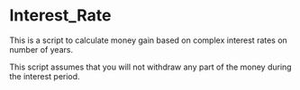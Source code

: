 # Interest_Rate

This is a script to calculate money gain based on complex interest rates on number of years.

This script assumes that you will not withdraw any part of the money during the interest period.
